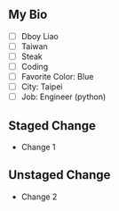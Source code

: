 ## My Bio

- [ ] Dboy Liao
- [ ] Taiwan
- [ ] Steak
- [ ] Coding
- [ ] Favorite Color: Blue
- [ ] City: Taipei
- [ ] Job: Engineer (python)

## Staged Change

- Change 1

## Unstaged Change

- Change 2
